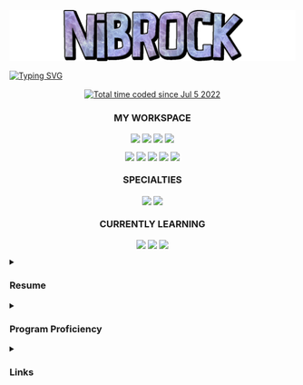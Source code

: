 ![Nibrock Banner](./assets/Nibrock%20Transparent.png)

[![Typing SVG](https://readme-typing-svg.herokuapp.com?font=Silkscreen&size=50&pause=1000&color=8B0CF7&center=true&width=1500&height=100&lines=Freelance+Designer/Developer)](https://git.io/typing-svg)

<p align="center">
<a href="https://wakatime.com/@987273a0-e885-4d0a-a42b-6ba3ca76dbf6"><img align="center" src="https://wakatime.com/badge/user/987273a0-e885-4d0a-a42b-6ba3ca76dbf6.svg?style=for-the-badge" alt="Total time coded since Jul 5 2022" /></a>
</p>

<h3 align="center">
MY WORKSPACE
</h3>
<p align="center">
<img align="center" height="25" src="https://img.shields.io/badge/Windows%2010-0078D6?style=for-the-badge&logo=windows&logoColor=white">
<img align="center" height="25" src="https://img.shields.io/badge/Intel%20-Core_i9—11900K-0071C5?style=for-the-badge&logo=intel&logoColor=white">
<img align="center" height="25" src="https://img.shields.io/badge/RAM-64GB-%230071C5.svg?&style=for-the-badge&logoColor=white">
<img align="center" height="25" src="https://img.shields.io/badge/NVIDIA-RTX 3090-76B900?style=for-the-badge&logo=nvidia&logoColor=white">
</p>

<p align="center">
<img align="center" height="20" src="https://img.shields.io/badge/Google_chrome-4285F4?style=for-the-badge&logo=Google-chrome&logoColor=white">
<img align="center" height="20" src="https://img.shields.io/badge/Adobe%20Creative%20Cloud-DA1F26?style=for-the-badge&logo=Adobe%20Creative%20Cloud&logoColor=white">
<img align="center" height="20" src="https://img.shields.io/badge/Microsoft_Office-D83B01?style=for-the-badge&logo=microsoft-office&logoColor=white">
<img align="center" height="20" src="https://img.shields.io/badge/Notepad++-90E59A.svg?style=for-the-badge&logo=notepad%2B%2B&logoColor=black">
<img align="center" height="20" src="https://img.shields.io/badge/iOS-000000?style=for-the-badge&logo=ios&logoColor=white">
</p>

<h3 align="center">
SPECIALTIES
</h3>

<p align="center">
<img align="center" height="25" src="https://img.shields.io/badge/adobe%20photoshop-%2331A8FF.svg?style=for-the-badge&logo=adobe%20photoshop&logoColor=white">
<img align="center" height="25" src="https://img.shields.io/badge/Microsoft_Excel-217346?style=for-the-badge&logo=microsoft-excel&logoColor=white">
</p>

<h3 align="center">
CURRENTLY LEARNING
</h3>

<p align="center">
<img align="center" height="20" src="https://img.shields.io/badge/adobe%20illustrator-%23FF9A00.svg?style=for-the-badge&logo=adobe%20illustrator&logoColor=white">
<img align="center" height="20" src="https://img.shields.io/badge/IntelliJ_IDEA-000000.svg?style=for-the-badge&logo=intellij-idea&logoColor=white">
<img align="center" height="20" src="https://img.shields.io/badge/java-%23ED8B00.svg?style=for-the-badge&logo=java&logoColor=white">
</p>

<details>
  <summary><h3>Resume</h3></summary>

# Design
>NOTE: This resume is a work in progress and does not represent my entire body of work.

>This resume is intended to showcase my design work, accessible via my LinkedIn, but seperate, preventing access to personal information by those not viewing this page from a LinkedIn, Indeed, or Job Application.

## Minecraft
### Spigot Plugin Pages
- [Blep Fishing](https://www.spigotmc.org/resources/blep-fishing.78555/) - Logo, Header, Banners, and Buttons
- [SellGui](https://www.spigotmc.org/resources/sellgui.55201/) - Logo and Header
- [EmeraldsEnhanced](https://www.spigotmc.org/resources/emeralds-enriched-itemsadder.104789/) - Logo, Header, and Banner

### Miscellaneous
- [Nibrock's GUI](https://www.planetminecraft.com/texture-pack/nibrock-s-gui/) - A complete redesign of the Minecraft GUI from scratch

</details>
<details>
  <summary><h3>Program Proficiency</h3></summary>
  Below are my proficiency levels for various categories of software
  
  <details>
    <summary>OS</summary>
    <h2 align="center">OPERATING SYSTEM PROFICIENCY</h2>
    <h3 align="center">PROFICIENT</h3>
    <p align="center">
    <img align="center" height="30" src="https://img.shields.io/badge/Windows-0078D6?style=for-the-badge&logo=windows&logoColor=white"><img align="center" height="30" src="https://img.shields.io/badge/iOS-000000?style=for-the-badge&logo=ios&logoColor=white">
    </p>
    <h3 align="center">FAMILIAR</h3>
    <p align="center">
    <img align="center" height="30" src="https://img.shields.io/badge/mac%20os-000000?style=for-the-badge&logo=apple&logoColor=white"><img align="center" height="30" src="https://img.shields.io/badge/Windows_XP-003399?style=for-the-badge&logo=windows-xp&logoColor=white">
    </p>
    <h3 align="center">SOME EXPERIENCE</h3>
    <p align="center">
    <img align="center" height="30" src="https://img.shields.io/badge/Android-3DDC84?style=for-the-badge&logo=android&logoColor=white">
    </p>
  </details>
  <details>
    <summary>DESIGN</summary>
    <h2 align="center">DESIGN SOFTWARE PROFICIENCY</h2>
    <h3 align="center">PROFICIENT</h3>
    <p align="center">
    <img align="center" height="30" src="https://img.shields.io/badge/Adobe%20Photoshop-31A8FF?style=for-the-badge&logo=Adobe%20Photoshop&logoColor=black">
    </p>
    <h3 align="center">FAMILIAR</h3>
    <p align="center">
    <img align="center" height="30" src="https://img.shields.io/badge/Adobe%20Illustrator-FF9A00?style=for-the-badge&logo=adobe%20illustrator&logoColor=white"><img align="center" height="30" src="https://img.shields.io/badge/gimp-5C5543?style=for-the-badge&logo=gimp&logoColor=white">
    </p>
    <h3 align="center">SOME EXPERIENCE</h3>
    <p align="center">
    <img align="center" height="30" src="https://img.shields.io/badge/blender-%23F5792A.svg?style=for-the-badge&logo=blender&logoColor=white"><img align="center" height="30" src="https://img.shields.io/badge/Adobe%20after%20affects-CF96FD?style=for-the-badge&logo=Adobe%20after%20effects&logoColor=393665"><img align="center" height="30" src="https://img.shields.io/badge/Adobe%20InDesign-FF3366?style=for-the-badge&logo=Adobe%20InDesign&logoColor=white"><img align="center" height="30" src="https://img.shields.io/badge/Adobe%20XD-470137?style=for-the-badge&logo=Adobe%20XD&logoColor=#FF61F6"><img align="center" height="30" src="https://img.shields.io/badge/Adobe%20Premiere%20Pro-9999FF?style=for-the-badge&logo=Adobe%20Premiere%20Pro&logoColor=white">
    </p>
  </details>
  <details>
    <summary>OFFICE</summary>
    <h2 align="center">OFFICE SOFTWARE PROFICIENCY</h2>
    <h3 align="center">PROFICIENT</h3>
    <p align="center">
    <img align="center" height="30" src="https://img.shields.io/badge/Microsoft_Excel-217346?style=for-the-badge&logo=microsoft-excel&logoColor=white"><img align="center" height="30" src="https://img.shields.io/badge/Microsoft_Office-D83B01?style=for-the-badge&logo=microsoft-office&logoColor=white"><img align="center" height="30" src="https://img.shields.io/badge/Google%20Sheets-34A853?style=for-the-badge&logo=google-sheets&logoColor=white">
    </p>
    <h3 align="center">FAMILIAR</h3>
    <p align="center">
    <img align="center" height="30" src="https://img.shields.io/badge/Microsoft_PowerPoint-B7472A?style=for-the-badge&logo=microsoft-powerpoint&logoColor=white"><img align="center" height="30" src="https://img.shields.io/badge/Microsoft_Word-2B579A?style=for-the-badge&logo=microsoft-word&logoColor=white">
    </p>
  </details>
  <details>
    <summary>IDE</summary>
    <h2 align="center">INTEGRATED DEVELOPMENT ENVIRONMENT (IDE) PROFICIENCY</h2>
    <h3 align="center">FAMILIAR</h3>
    <p align="center">
      <img align="center" height="30" src="https://img.shields.io/badge/IntelliJ_IDEA-000000.svg?style=for-the-badge&logo=intellij-idea&logoColor=white">
      <img align="center" height="30" src="https://img.shields.io/badge/WebStorm-000000.svg?style=for-the-badge&logo=WebStorm&logoColor=white">
    </p>
    <h3 align="center">SOME EXPERIENCE</h3>
    <p align="center">
    <img align="center" height="30" src="https://img.shields.io/badge/Visual_Studio-5C2D91?style=for-the-badge&logo=visual%20studio&logoColor=white">
    </p>
  </details>
  <details>
    <summary>LANGUAGES/FRAMEWORKS</summary>
    <h2 align="center">PROGRAMMING LANGUAGE/FRAMEWORKS PROFICIENCY</h2>
    <h3 align="center">PROFICIENT</h3>
    <p align="center">
    <img align="center" height="30" src="https://img.shields.io/badge/yml_configuration-9FA6B2?style=for-the-badge&logo=java&logoColor=white">
    </p>
    <h3 align="center">FAMILIAR</h3>
    <p align="center">
      <img align="center" height="30" src="https://img.shields.io/badge/HTML5-E34F26?style=for-the-badge&logo=html5&logoColor=white">
      <img align="center" height="30" src="https://img.shields.io/badge/json-5E5C5C?style=for-the-badge&logo=json&logoColor=white">
      <img align="center" height="30" src="https://img.shields.io/badge/CSS-000000.svg?style=for-the-badge&logo=CSS3&logoColor=white">
      <img align="center" height="30" src="https://img.shields.io/badge/Java-%23ED8B00.svg?style=for-the-badge&logo=Java&logoColor=white">
      <img align="center" height="30" src="https://img.shields.io/badge/JavaScript-F7DF1E.svg?style=for-the-badge&logo=JavaScript&logoColor=white">
    </p>
    <h3 align="center">SOME EXPERIENCE</h3>
    <p align="center">
    <img align="center" height="30" src="https://img.shields.io/badge/PHP-777BB4?style=for-the-badge&logo=php&logoColor=white">
    </p>
  </details>
  <details>
    <summary>DATABASE</summary>
    <h2 align="center">DATABASE PROFICIENCY</h2>
    <h3 align="center">SOME EXPERIENCE</h3>
    <p align="center">
    <img align="center" height="30" src="https://img.shields.io/badge/MySQL-005C84?style=for-the-badge&logo=mysql&logoColor=white"><img align="center" height="30" src="https://img.shields.io/badge/SQLite-07405E?style=for-the-badge&logo=sqlite&logoColor=white">
    </p>
  </details>
  <details>
    <summary>MUSIC/DAW</summary>
    <h2 align="center">MUSIC/DIGITAL AUDIO WORKSTATION (DAW) PROFICIENCY</h2>
    <h3 align="center">PROFICIENT</h3>
    <p align="center">
    <img align="center" height="30" src="https://img.shields.io/badge/FL_Studio-FF5733?style=for-the-badge&logo=flask&logoColor=white">
    </p>
    <h3 align="center">FAMILIAR</h3>
    <p align="center">
    <img align="center" height="30" src="https://img.shields.io/badge/Audacity-0000CC?style=for-the-badge&logo=audacity&logoColor=white">
    </p>
  </details>
</details>
<details>
  <summary><h3>Links</h3></summary>
  <h2 align="center">YOU CAN ALSO FIND ME AT THE FOLLOWING:</h2>
  <p align="center">
  <a href = "https://www.planetminecraft.com/member/nibrock/" target = "_self"> 
     <img src = "https://img.shields.io/badge/Planet_Minecraft-7CFC00?style=for-the-badge&logo=googleearth&logoColor=white" alt = "Planet Minecraft" border = "0"/> 
  </a>
  <a href = "https://www.spigotmc.org/members/nibrock.974029/" target = "_self"> 
     <img src = "https://img.shields.io/badge/Spigot-FFC300?style=for-the-badge&logo=rainmeter&logoColor=white" alt = "Spigot" border = "0"/> 
  </a>
  <a href = "https://www.patreon.com/nibrock" target = "_self"> 
     <img src = "https://img.shields.io/badge/Patreon-F96854?style=for-the-badge&logo=patreon&logoColor=white" alt = "Patreon" border = "0"/> 
  </a>
  <a href = "https://steamcommunity.com/id/nibrock" target = "_self"> 
     <img src = "https://img.shields.io/badge/Steam-000000?style=for-the-badge&logo=steam&logoColor=white" alt = "" border = "0"/> 
  </a>
  <a href = "https://twitter.com/NibrockDesign" target = "_self"> 
     <img src = "https://img.shields.io/badge/Twitter-1DA1F2?style=for-the-badge&logo=twitter&logoColor=white" alt = "Twitter" border = "0"/> 
  </a>
  </p>
</details>


<!--
**Nibrock/nibrock** is a ✨ _special_ ✨ repository because its `README.md` (this file) appears on your GitHub profile.

Here are some ideas to get you started:

- 🔭 I’m currently working on ...
- 🌱 I’m currently learning ...
- 👯 I’m looking to collaborate on ...
- 🤔 I’m looking for help with ...
- 💬 Ask me about ...
- 📫 How to reach me: ...
- 😄 Pronouns: ...
- ⚡ Fun fact: ...
-->
